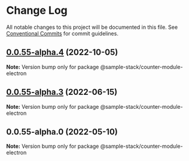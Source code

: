 # Change Log

All notable changes to this project will be documented in this file.
See [Conventional Commits](https://conventionalcommits.org) for commit guidelines.

## [0.0.55-alpha.4](https://github.com/cdmbase/fullstack-pro/compare/v0.0.55-alpha.3...v0.0.55-alpha.4) (2022-10-05)

**Note:** Version bump only for package @sample-stack/counter-module-electron





## [0.0.55-alpha.3](https://github.com/cdmbase/fullstack-pro/compare/v0.0.55-alpha.2...v0.0.55-alpha.3) (2022-06-15)

**Note:** Version bump only for package @sample-stack/counter-module-electron





## 0.0.55-alpha.0 (2022-05-10)

**Note:** Version bump only for package @sample-stack/counter-module-electron
